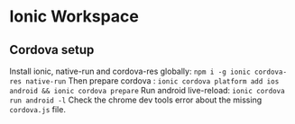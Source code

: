 # Ionic Workspace

## Cordova setup
Install ionic, native-run and cordova-res globally: `npm i -g ionic cordova-res native-run`
Then prepare cordova : `ionic cordova platform add ios android && ionic cordova prepare`
Run android live-reload: `ionic cordova run android -l`
Check the chrome dev tools error about the missing `cordova.js` file.